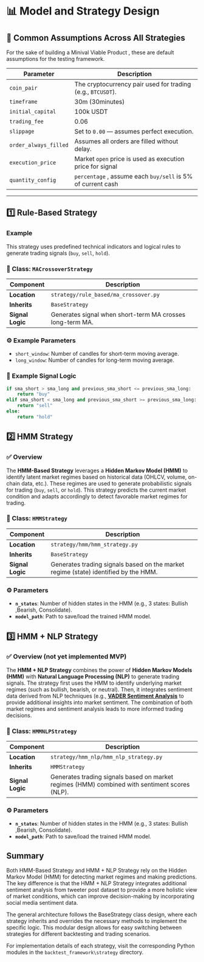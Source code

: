 # 📊 Model and Strategy Design

## 🔧 Common Assumptions Across All Strategies

For the sake of building a Minival Viable Product , these are default assumptions for the testing framework.

| Parameter               | Description |
|------------------------|-------------|
| `coin_pair`            | The cryptocurrency pair used for trading (e.g., `BTCUSDT`). |
| `timeframe`            | 30m (30minutes) |
| `initial_capital`      | 100k USDT |
| `trading_fee`          | 0.06 |
| `slippage`             | Set to `0.00` — assumes perfect execution. |
| `order_always_filled`  | Assumes all orders are filled without delay. |
| `execution_price`      | Market `open` price is used as execution price for signal  |
| `quantity_config`      | `percentage` , assume each `buy/sell` is 5% of current cash  |

---

## 1️⃣ Rule-Based Strategy

### Example

This strategy uses predefined technical indicators and logical rules to generate trading signals (`buy`, `sell`, `hold`).

### 📂 Class: `MACrossoverStrategy`

| Component        | Description |
|------------------|-------------|
| **Location**     | `strategy/rule_based/ma_crossover.py` |
| **Inherits**     | `BaseStrategy` |
| **Signal Logic** | Generates signal when short-term MA crosses long-term MA. |

### ⚙️ Example Parameters

- `short_window`: Number of candles for short-term moving average.
- `long_window`: Number of candles for long-term moving average.

### 🧠 Example Signal Logic
```python
if sma_short > sma_long and previous_sma_short <= previous_sma_long:
    return "buy"
elif sma_short < sma_long and previous_sma_short >= previous_sma_long:
    return "sell"
else:
    return "hold"

```

## 2️⃣ HMM Strategy

### ✅ Overview

The **HMM-Based Strategy** leverages a **Hidden Markov Model (HMM)** to identify latent market regimes based on historical data (OHLCV, volume, on-chain data, etc.). These regimes are used to generate probabilistic signals for trading (`buy`, `sell`, or `hold`). This strategy predicts the current market condition and adapts accordingly to detect favorable market regimes for trading.

### 📂 Class: `HMMStrategy`

| Component        | Description |
|------------------|-------------|
| **Location**     | `strategy/hmm/hmm_strategy.py` |
| **Inherits**     | `BaseStrategy` |
| **Signal Logic** | Generates trading signals based on the market regime (state) identified by the HMM. |

### ⚙️ Parameters

- **`n_states`**: Number of hidden states in the HMM (e.g., 3 states: Bullish ,Bearish, Consolidate).
- **`model_path`**: Path to save/load the trained HMM model.

## 3️⃣ HMM + NLP Strategy 

### ✅ Overview (not yet implemented MVP)

The **HMM + NLP Strategy** combines the power of **Hidden Markov Models (HMM)** with **Natural Language Processing (NLP)** to generate trading signals. The strategy first uses the HMM to identify underlying market regimes (such as bullish, bearish, or neutral). Then, it integrates sentiment data derived from NLP techniques (e.g., **[VADER Sentiment Analysis](https://github.com/cjhutto/vaderSentiment)** to provide additional insights into market sentiment. The combination of both market regimes and sentiment analysis leads to more informed trading decisions.

### 📂 Class: `HMMNLPStrategy`

| Component        | Description |
|------------------|-------------|
| **Location**     | `strategy/hmm_nlp/hmm_nlp_strategy.py` |
| **Inherits**     | `HMMStrategy` |
| **Signal Logic** | Generates trading signals based on market regimes (HMM) combined with sentiment scores (NLP). |

### ⚙️ Parameters


- **`n_states`**: Number of hidden states in the HMM (e.g., 3 states: Bullish ,Bearish, Consolidate).
- **`model_path`**: Path to save/load the trained HMM model.


## Summary
Both HMM-Based Strategy and HMM + NLP Strategy rely on the Hidden Markov Model (HMM) for detecting market regimes and making predictions. The key difference is that the HMM + NLP Strategy integrates additional sentiment analysis from tweeter post dataset to provide a more holistic view of market conditions, which can improve decision-making by incorporating social media sentiment data.

The general architecture follows the BaseStrategy class design, where each strategy inherits and overrides the necessary methods to implement the specific logic. This modular design allows for easy switching between strategies for different backtesting and trading scenarios.


For implementation details of each strategy, visit the corresponding Python modules in the `backtest_framework\strategy` directory.
